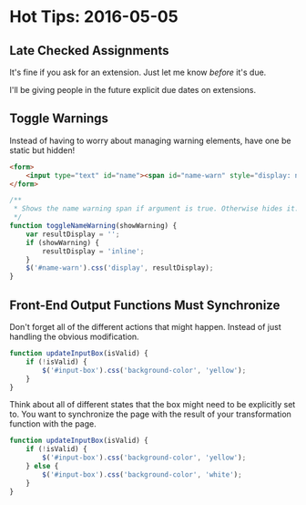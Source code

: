 # Hot Tips: 2016-05-05
## Late Checked Assignments
It's fine if you ask for an extension.
Just let me know _before_ it's due.

I'll be giving people in the future explicit due dates on extensions.

## Toggle Warnings
Instead of having to worry about managing warning elements, have one be static but hidden!

```html
<form>
    <input type="text" id="name"><span id="name-warn" style="display: none;">This is invalid!</span>
</form>
```

```js
/**
 * Shows the name warning span if argument is true. Otherwise hides it.
 */
function toggleNameWarning(showWarning) {
    var resultDisplay = '';
    if (showWarning) {
        resultDisplay = 'inline';
    }
    $('#name-warn').css('display', resultDisplay);
}
```

## Front-End Output Functions Must Synchronize
Don't forget all of the different actions that might happen.
Instead of just handling the obvious modification.
```js
function updateInputBox(isValid) {
    if (!isValid) {
        $('#input-box').css('background-color', 'yellow');
    }
}
```

Think about all of different states that the box might need to be explicitly set to.
You want to synchronize the page with the result of your transformation function with the page.
```js
function updateInputBox(isValid) {
    if (!isValid) {
        $('#input-box').css('background-color', 'yellow');
    } else {
        $('#input-box').css('background-color', 'white');
    }
}
```
